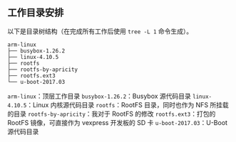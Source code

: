 ## 工作目录安排

以下是目录树结构（在完成所有工作后使用 `tree -L 1` 命令生成）。

```
arm-linux
├── busybox-1.26.2
├── linux-4.10.5
├── rootfs
├── rootfs-by-apricity
├── rootfs.ext3
└── u-boot-2017.03
```


`arm-linux`：顶层工作目录
`busybox-1.26.2`：Busybox 源代码目录
`linux-4.10.5`：Linux 内核源代码目录
`rootfs`：RootFS 目录，同时也作为 NFS 所挂载的目录
`rootfs-by-apricity`：我对于 RootFS 的修改
`rootfs.ext3`：打包的 RootFS 镜像，可直接作为 vexpress 开发板的 SD 卡
`u-boot-2017.03`：U-Boot 源代码目录